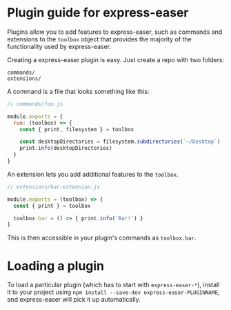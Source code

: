 # Plugin guide for express-easer

Plugins allow you to add features to express-easer, such as commands and
extensions to the `toolbox` object that provides the majority of the functionality
used by express-easer.

Creating a express-easer plugin is easy. Just create a repo with two folders:

```
commands/
extensions/
```

A command is a file that looks something like this:

```js
// commands/foo.js

module.exports = {
  run: (toolbox) => {
    const { print, filesystem } = toolbox

    const desktopDirectories = filesystem.subdirectories(`~/Desktop`)
    print.info(desktopDirectories)
  }
}
```

An extension lets you add additional features to the `toolbox`.

```js
// extensions/bar-extension.js

module.exports = (toolbox) => {
  const { print } = toolbox

  toolbox.bar = () => { print.info('Bar!') }
}
```

This is then accessible in your plugin's commands as `toolbox.bar`.

# Loading a plugin

To load a particular plugin (which has to start with `express-easer-*`),
install it to your project using `npm install --save-dev express-easer-PLUGINNAME`,
and express-easer will pick it up automatically.
